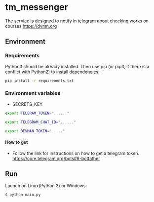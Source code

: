 # tm_messenger
The service is designed to notify in telegram about checking works on courses https://dvmn.org

## Environment

### Requirements

Python3 should be already installed. Then use pip (or pip3, if there is a conflict with Python2) to install dependencies:

```sh
pip install -r requirements.txt
```

### Environment variables

- SECRETS_KEY

```sh
export TELERAM_TOKEN="......"

export TELEGRAM_CHAT_ID="......"

export DEVMAN_TOKEN="....."
```
#### How to get

* Follow the link for instructions on how to get a telegram token. https://core.telegram.org/bots#6-botfather

## Run

Launch on Linux(Python 3) or Windows:

```sh
$ python main.py
```
